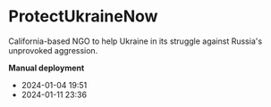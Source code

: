 # ProtectUkraineNow
California-based NGO to help Ukraine in its struggle against Russia's unprovoked aggression.

**Manual deployment**
- 2024-01-04 19:51
- 2024-01-11 23:36
